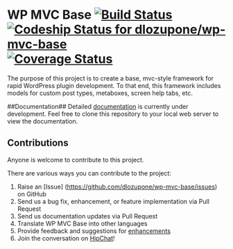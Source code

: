 WP MVC Base [![Build Status](https://travis-ci.org/dlozupone/wp-mvc-base.png?branch=master)](https://travis-ci.org/dlozupone/wp-mvc-base) [ ![Codeship Status for dlozupone/wp-mvc-base](https://www.codeship.io/projects/37ad2be0-ba59-0130-20ed-4a00a7a8cd08/status?branch=master)](https://www.codeship.io/projects/4388) [![Coverage Status](https://coveralls.io/repos/dlozupone/wp-mvc-base/badge.png?branch=master)](https://coveralls.io/r/dlozupone/wp-mvc-base?branch=master)
===========

The purpose of this project is to create a base, mvc-style framework for rapid WordPress plugin development. To that end, this framework includes models for custom post types, metaboxes, screen help tabs, etc.

##Documentation##
Detailed [documentation](https://github.com/dlozupone/wp-mvc-base-docs) is currently under development. Feel free to clone this repository to your local web server to view the documentation.

## Contributions ##
Anyone is welcome to contribute to this project.

There are various ways you can contribute to the project:

1. Raise an [Issue] (https://github.com/dlozupone/wp-mvc-base/issues) on GitHub
2. Send us a bug fix, enhancement, or feature implementation via Pull Request
3. Send us documentation updates via Pull Request
3. Translate WP MVC Base into other languages
4. Provide feedback and suggestions for [enhancements](https://github.com/dlozupone/wp-mvc-base/issues?direction=desc&labels=Enhancement&page=1&sort=created&state=open)
5. Join the conversation on [HipChat](http://www.hipchat.com/gfNbMkzCX)!
